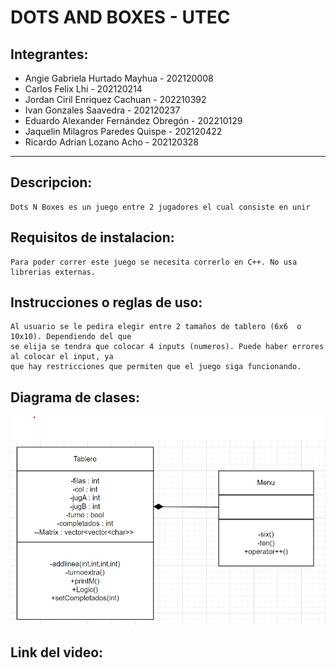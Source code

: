 # DOTS AND BOXES - UTEC

## Integrantes: 

- Angie Gabriela Hurtado Mayhua - 202120008
- Carlos Felix Lhi - 202120214
- Jordan Ciril Enriquez Cachuan - 202210392
- Ivan Gonzales Saavedra - 202120237
- Eduardo Alexander Fernández Obregón - 202210129
- Jaquelin Milagros Paredes Quispe - 202120422
- Ricardo Adrian Lozano Acho - 202120328

---

## Descripcion: 
 
    Dots N Boxes es un juego entre 2 jugadores el cual consiste en unir 

## Requisitos de instalacion: 
    
    Para poder correr este juego se necesita correrlo en C++. No usa librerias externas.

## Instrucciones o reglas de uso:

    Al usuario se le pedira elegir entre 2 tamaños de tablero (6x6  o  10x10). Dependiendo del que
    se elija se tendra que colocar 4 inputs (numeros). Puede haber errores al colocar el input, ya
    que hay restricciones que permiten que el juego siga funcionando.

## Diagrama de clases: 

![Diagrama de clase](DiagramClase.png)

## Link del video: 

